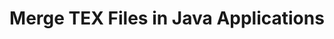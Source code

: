 ---
############################# Static ############################
layout: "autogen"
draft: false
path: "merger/java/tex/"
otherformats: PDF BMP CSV DOC DOCM DOCX DOT DOTM DOTX EPUB Excel HTML Image MHT MHTML ODP ODS ODT OTP OTT PDF PNG POTM POTX PPS PPSM PPSX PPT PPTM PPTX PS RTF TIF TIFF TSV TXT VDX Visio VSDM VSDX VSSX VSSM VSTM VSTX VSX VTX Web Word Worksheet XLAM XLS XLSB XLSM XLSX XLT XLTM XLTX XPS 

############################# Head ############################
head_title: "Merge TEX Files via Java & J2SE Documents Merger API"
head_description: "Merge multiple TEX files into a single file using Java documents merger API with all data, style and formatting as the source documents."

############################# Header ############################
title: "Merge TEX Files in Java Applications"
description: "Merge multiple TEX files into a single file using Java documents merger API. Merge selected pages or page ranges from various source documents into a single resultant document with all data, style and formatting as the source documents."

############################# SubMenu ############################
submenu:
    enable: true

############################# About ############################
about:
    enable: true
    title: "GroupDocs.Merger for Java API"
    content: |
        GroupDocs.Merger for Java library offers a simple solution to safely merge & split between a wide range of document formats including PDF, Microsoft Office (Word, Excel, PowerPoint, OneNote), OpenDocument, HTML, images and many others within .NET applications. By adding just a few lines of the code, perform several document operations such as move, remove, rotate, swap, extract or change the orientation of pages within the documents. The documents merging API also supports previewing document pages as an image to analyse the document structure, formatting and content on the page.
        
        GroupDocs.Merger APIs are well supported on all major operating systems and Java versions including J2SE 7.0 (1.7), J2SE 8.0 (1.8) and Java 10.

############################# Steps ############################
steps:
    enable: true
    title_left: "Merge Two or More TEX Files in Java"
    content_left: |
        [GroupDocs.Merger](https://products.groupdocs.com/merger/java/) makes it easy for Java developers to merge multiple TEX files by implementing a few easy steps.

        *   Create an instance of **Merger** class and load TEX file.
        *   Call **Join** method of **Merger** class instance and load another TEX file.
        *   Call **Save** method of **Merger** class instance to save the merged document.
        
    title_right: "System Requirements"
    content_right: |
        Before executing the code example below, please make sure that you have the following prerequisites installed on your system.

        *   Operating Systems: Microsoft Windows, Linux, MacOS
        *   Development Environments: NetBeans, IntelliJ IDEA, Eclipse
        *   Frameworks: Java 7 (1.7) and above
        *   Download the latest version of GroupDocs.Merger for Java from [Maven](https://repository.groupdocs.com/webapp/#/artifacts/browse/tree/General/repo/com/groupdocs/groupdocs-merger)
        
    code: |
        ```cs
        // Merge TEX files using GroupDocs.Merger API
        // Instantiate Merger with input TEX document
        Merger merger = new Merger("input_1.tex"))
          {
            // Call Join method of Merger class instance and pass second source document path
            merger.Join("input_2.tex");
            
            // Call Save method of Merger class instance to save merged document
            merger.Save("merged-file.tex");
          }
        ```
        

demos:
    enable: true
        

about_formats:
    enable: true


more_formats:
    enable: true


back_to_top:
    enable: true
---
